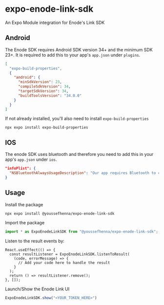 # expo-enode-link-sdk

An Expo Module integration for Enode's Link SDK

## Android

The Enode SDK requires Android SDK version 34+ and the minimum SDK 23+. It is required to add this to your app's `app.json` under `plugins`.

```json
[
  "expo-build-properties",
  {
    "android": {
      "minSdkVersion": 23,
      "compileSdkVersion": 34,
      "targetSdkVersion": 34,
      "buildToolsVersion": "34.0.0"
    }
  }
]
```
If not already installed, you'll also need to install `expo-build-properties`
```
npx expo install expo-build-properties
```
## IOS

The enode SDK uses bluetooth and therefore you need to add this in your app's `app.json` under `ios`.

```json
"infoPlist": {
  "NSBluetoothAlwaysUsageDescription": "Our app requires Bluetooth to connect with energy devices, enabling efficient device management and enhanced user experience."
}
```

## Usage
Install the package
```
npx expo install @youssefhenna/expo-enode-link-sdk
```
Import the package
```ts
import * as ExpoEnodeLinkSDK from "@youssefhenna/expo-enode-link-sdk";
```
Listen to the result events by:
```tsx
React.useEffect(() => {
  const resultListener = ExpoEnodeLinkSDK.listenToResult(
    (code, errorMessage) => {
      // Add your code here to handle the result
    }
  );
  return () => resultListener.remove();
}, []);
```

Launch/Show the Enode Link UI
```ts
ExpoEnodeLinkSDK.show("<YOUR_TOKEN_HERE>")
```
